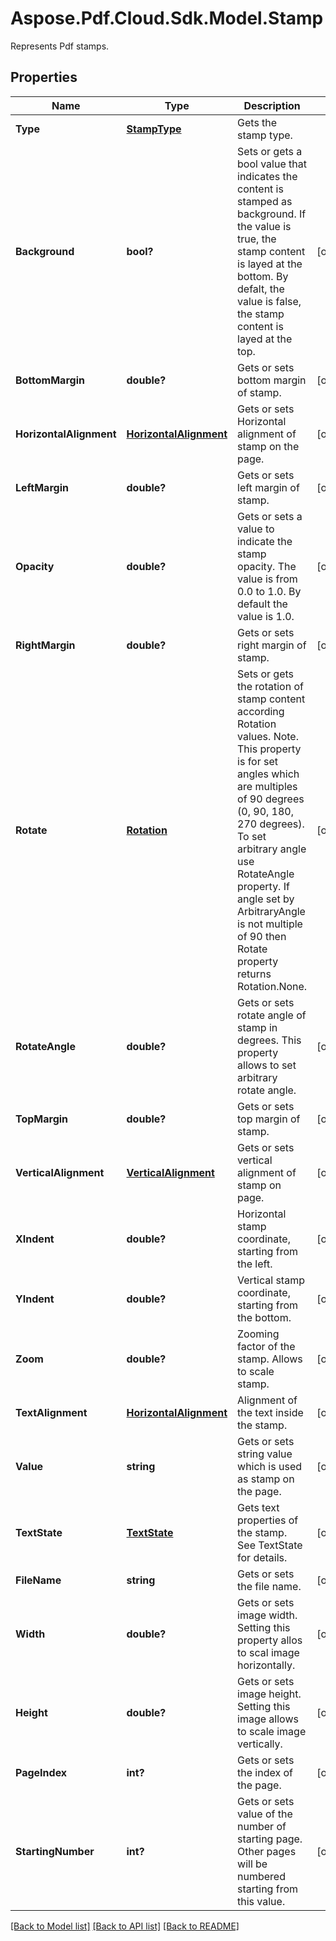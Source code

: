 ﻿# Aspose.Pdf.Cloud.Sdk.Model.Stamp
Represents Pdf stamps.

## Properties

Name | Type | Description | Notes
------------ | ------------- | ------------- | -------------
**Type** | [**StampType**](StampType.md) | Gets the stamp type. | 
**Background** | **bool?** | Sets or gets a bool value that indicates the content is stamped as background. If the value is true, the stamp content is layed at the bottom. By defalt, the value is false, the stamp content is layed at the top. | [optional] 
**BottomMargin** | **double?** | Gets or sets bottom margin of stamp. | [optional] 
**HorizontalAlignment** | [**HorizontalAlignment**](HorizontalAlignment.md) | Gets or sets Horizontal alignment of stamp on the page.  | [optional] 
**LeftMargin** | **double?** | Gets or sets left margin of stamp. | [optional] 
**Opacity** | **double?** | Gets or sets a value to indicate the stamp opacity. The value is from 0.0 to 1.0. By default the value is 1.0. | [optional] 
**RightMargin** | **double?** | Gets or sets right margin of stamp. | [optional] 
**Rotate** | [**Rotation**](Rotation.md) | Sets or gets the rotation of stamp content according Rotation values. Note. This property is for set angles which are multiples of 90 degrees (0, 90, 180, 270 degrees). To set arbitrary angle use RotateAngle property.  If angle set by ArbitraryAngle is not multiple of 90 then Rotate property returns Rotation.None. | [optional] 
**RotateAngle** | **double?** | Gets or sets rotate angle of stamp in degrees. This property allows to set arbitrary rotate angle.  | [optional] 
**TopMargin** | **double?** | Gets or sets top margin of stamp. | [optional] 
**VerticalAlignment** | [**VerticalAlignment**](VerticalAlignment.md) | Gets or sets vertical alignment of stamp on page. | [optional] 
**XIndent** | **double?** | Horizontal stamp coordinate, starting from the left. | [optional] 
**YIndent** | **double?** | Vertical stamp coordinate, starting from the bottom. | [optional] 
**Zoom** | **double?** | Zooming factor of the stamp. Allows to scale stamp. | [optional] 
**TextAlignment** | [**HorizontalAlignment**](HorizontalAlignment.md) | Alignment of the text inside the stamp. | [optional] 
**Value** | **string** | Gets or sets string value which is used as stamp on the page. | [optional] 
**TextState** | [**TextState**](TextState.md) | Gets text properties of the stamp. See TextState for details. | [optional] 
**FileName** | **string** | Gets or sets the file name. | [optional] 
**Width** | **double?** | Gets or sets image width. Setting this property allos to scal image horizontally. | [optional] 
**Height** | **double?** | Gets or sets image height. Setting this image allows to scale image vertically. | [optional] 
**PageIndex** | **int?** | Gets or sets the index of the page. | [optional] 
**StartingNumber** | **int?** | Gets or sets value of the number of starting page. Other pages will be numbered starting from this value. | [optional] 

[[Back to Model list]](../README.md#documentation-for-models) [[Back to API list]](../README.md#documentation-for-api-endpoints) [[Back to README]](../README.md)

